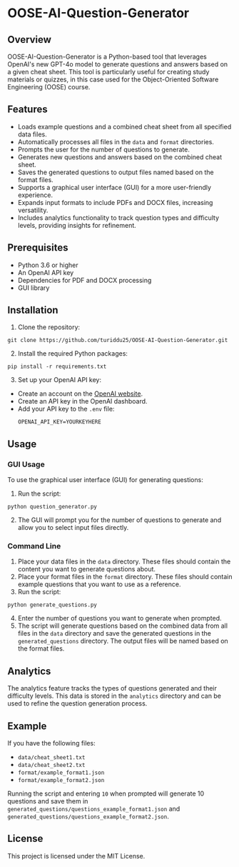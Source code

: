 # OOSE-AI-Question-Generator

## Overview

OOSE-AI-Question-Generator is a Python-based tool that leverages OpenAI's new GPT-4o model to generate questions and answers based on a given cheat sheet. This tool is particularly useful for creating study materials or quizzes, in this case used for the Object-Oriented Software Engineering (OOSE) course.

## Features

- Loads example questions and a combined cheat sheet from all specified data files.
- Automatically processes all files in the `data` and `format` directories.
- Prompts the user for the number of questions to generate.
- Generates new questions and answers based on the combined cheat sheet.
- Saves the generated questions to output files named based on the format files.
- Supports a graphical user interface (GUI) for a more user-friendly experience.
- Expands input formats to include PDFs and DOCX files, increasing versatility.
- Includes analytics functionality to track question types and difficulty levels, providing insights for refinement.

## Prerequisites

- Python 3.6 or higher
- An OpenAI API key
- Dependencies for PDF and DOCX processing
- GUI library

## Installation

1. Clone the repository:
```
git clone https://github.com/turiddu25/OOSE-AI-Question-Generator.git
```
2. Install the required Python packages:
```
pip install -r requirements.txt
```

3. Set up your OpenAI API key:
- Create an account on the [OpenAI website](https://platform.openai.com/signup).
- Create an API key in the OpenAI dashboard.
- Add your API key to the `.env` file:
  ```
  OPENAI_API_KEY=YOURKEYHERE
  ```

## Usage

### GUI Usage

To use the graphical user interface (GUI) for generating questions:

1. Run the script:
```
python question_generator.py
```
2. The GUI will prompt you for the number of questions to generate and allow you to select input files directly.

### Command Line

1. Place your data files in the `data` directory. These files should contain the content you want to generate questions about.
2. Place your format files in the `format` directory. These files should contain example questions that you want to use as a reference.
3. Run the script:
```
python generate_questions.py
```
4. Enter the number of questions you want to generate when prompted.
5. The script will generate questions based on the combined data from all files in the `data` directory and save the generated questions in the `generated_questions` directory. The output files will be named based on the format files.

## Analytics

The analytics feature tracks the types of questions generated and their difficulty levels. This data is stored in the `analytics` directory and can be used to refine the question generation process.

## Example

If you have the following files:
- `data/cheat_sheet1.txt`
- `data/cheat_sheet2.txt`
- `format/example_format1.json`
- `format/example_format2.json`

Running the script and entering `10` when prompted will generate 10 questions and save them in `generated_questions/questions_example_format1.json` and `generated_questions/questions_example_format2.json`.

## License

This project is licensed under the MIT License.
